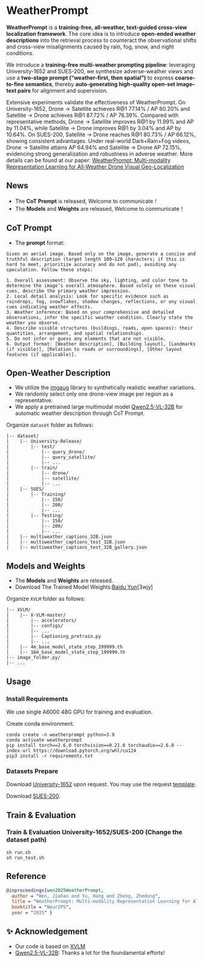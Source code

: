 # WeatherPrompt


**WeatherPrompt** is a **training-free, all-weather, text-guided cross-view localization framework**. The core idea is to introduce **open-ended weather descriptions** into the retrieval process to counteract the observational shifts and cross-view misalignments caused by rain, fog, snow, and night conditions.

We introduce a **training-free multi-weather prompting pipeline**: leveraging University-1652 and SUES-200, we synthesize adverse-weather views and use a **two-stage prompt (“weather-first, then spatial”)** to express **coarse-to-fine semantics**, thereby **auto-generating high-quality open-set image–text pairs** for alignment and supervision.

Extensive experiments validate the effectiveness of WeatherPrompt. On University-1652, Drone $\rightarrow$ Satellite achieves R@1 77.14\% / AP 80.20\% and Satellite $\rightarrow$ Drone achieves R@1 87.72\% / AP 76.39\%. Compared with representative methods, Drone $\rightarrow$ Satellite improves R@1 by 11.99\% and AP by 11.04\%, while Satellite $\rightarrow$ Drone improves R@1 by 3.04\% and AP by 10.64\%. On SUES-200, Satellite $\rightarrow$ Drone reaches R@1 80.73\% / AP 66.12\%, showing consistent advantages. Under real-world Dark+Rain+Fog videos, Drone $\rightarrow$ Satellite attains AP 64.94\% and Satellite $\rightarrow$ Drone AP 72.15\%, evidencing strong generalization and robustness in adverse weather. More details can be found at our paper: [WeatherPrompt: Multi-modality Representation Learning for All-Weather Drone Visual Geo-Localization](https://arxiv.org/pdf/2508.09560)


## News
* The **CoT Prompt** is released, Welcome to communicate！
* The **Models** and **Weights** are released, Welcome to communicate！


## CoT Prompt
* The **prompt** format:
```
Given an aerial image. Based only on the image, generate a concise and truthful description (target length 100–120 characters; if this is hard to meet, prioritize accuracy and do not pad), avoiding any speculation. Follow these steps:

1. Overall assessment: Observe the sky, lighting, and color tone to determine the image’s overall atmosphere. Based solely on these visual cues, describe the primary weather impression.
2. Local detail analysis: Look for specific evidence such as raindrops, fog, snowflakes, shadow changes, reflections, or any visual cues indicating weather effects.
3. Weather inference: Based on your comprehensive and detailed observations, infer the specific weather condition. Clearly state the weather you observe.
4. Describe visible structures (buildings, roads, open spaces): their quantities, arrangement, and spatial relationships.
5. Do not infer or guess any elements that are not visible.
6. Output format: [Weather description], [Building layout], [Landmarks (if visible)], [Relation to roads or surroundings], [Other layout features (if applicable)].
``` 

## Open-Weather Description
* We utilize the [imgaug](https://github.com/aleju/imgaug) library to synthetically realistic weather variations.
* We randomly select only one drone-view image per region as a representative.
* We apply a pretrained large multimodal model [Qwen2.5-VL-32B](https://qwen.ai/research) for automatic weather description through CoT Prompt.

Organize `dataset` folder as follows:

```
|-- dataset/
|    |-- University-Release/
|        |-- test/
|            |-- query_drone/
|            |-- query_satellite/
|            |-- ...
|        |-- train/
|            |-- drone/
|            |-- satellite/
|            |-- ...
|    |-- SUES/
|        |-- Training/
|            |-- 150/
|            |-- 200/
|            |-- ...
|        |-- Testing/
|            |-- 150/
|            |-- 200/
|            |-- ...
|    |-- multiweather_captions_32B.json
|    |-- multiweather_captions_test_32B.json
|    |-- multiweather_captions_test_32B_gallery.json
```


## Models and Weights
*  The **Models** and **Weights** are released.
* Download The Trained Model Weights:[Baidu Yun](https://pan.baidu.com/s/1bvu80h-GJ-s0Cffyk2pqbA?pwd=3wjy)[3wjy]

Organize `XVLM` folder as follows:

```
|-- XVLM/
|    |-- X-VLM-master/
|        |-- accelerators/
|        |-- configs/
|        |-- ...
|        |-- Captioning_pretrain.py
|        |-- ...
|    |-- 4m_base_model_state_step_199999.th
|    |-- 16m_base_model_state_step_199999.th
|-- image_folder.py/
|-- ...
```



## Usage
### Install Requirements

We use single A6000 48G GPU for training and evaluation.

Create conda environment.

```
conda create -n weatherprompt python=3.9
conda activate weatherprompt
pip install torch==2.6.0 torchvision==0.21.0 torchaudio==2.6.0 --index-url https://download.pytorch.org/whl/cu124
pip3 install -r requirements.txt
```

### Datasets Prepare
Download [University-1652](https://github.com/layumi/University1652-Baseline) upon request. You may use the request [template](https://github.com/layumi/University1652-Baseline/blob/master/Request.md).

Download [SUES-200](https://github.com/Reza-Zhu/SUES-200-Benchmark).

## Train & Evaluation
### Train & Evaluation University-1652/SUES-200 (Change the dataset path)
```  
sh run.sh
sh run_test.sh
```

## Reference

```bibtex
@inproceedings{wen2025WeatherPrompt,
  author = "Wen, Jiahao and Yu, Hang and Zheng, Zhedong",
  title = "WeatherPrompt: Multi-modality Representation Learning for All-Weather Drone Visual Geo-Localization",
  booktitle = "NeurIPS",
  year = "2025" }
```

## ✨ Acknowledgement
- Our code is based on [XVLM](https://github.com/zengyan-97/X-VLM)
- [Qwen2.5-VL-32B](https://qwen.ai/research): Thanks a lot for the foundamental efforts!




